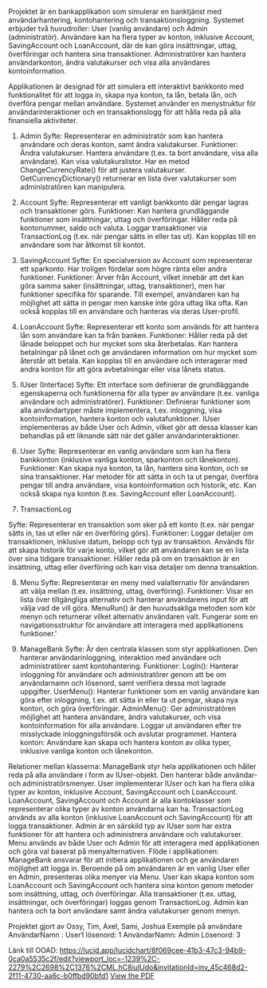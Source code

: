 Projektet är en bankapplikation som simulerar en banktjänst med användarhantering, kontohantering och transaktionsloggning. Systemet erbjuder två huvudroller: User (vanlig användare) och Admin (administratör). Användare kan ha flera typer av konton, inklusive Account, SavingAccount och LoanAccount, där de kan göra insättningar, uttag, överföringar och hantera sina transaktioner. Administratörer kan hantera användarkonton, ändra valutakurser och visa alla användares kontoinformation.

Applikationen är designad för att simulera ett interaktivt bankkonto med funktionalitet för att logga in, skapa nya konton, ta lån, betala lån, och överföra pengar mellan användare. Systemet använder en menystruktur för användarinteraktioner och en transaktionslogg för att hålla reda på alla finansiella aktiviteter.
  
1. Admin
Syfte: Representerar en administratör som kan hantera användare och deras konton, samt ändra valutakurser.
Funktioner:
Ändra valutakurser.
Hantera användare (t.ex. ta bort användare, visa alla användare).
Kan visa valutakurslistor.
Har en metod ChangeCurrencyRate() för att justera valutakurser.
GetCurrencyDictionary() returnerar en lista över valutakurser som administratören kan manipulera.

2. Account
Syfte: Representerar ett vanligt bankkonto där pengar lagras och transaktioner görs.
Funktioner:
Kan hantera grundläggande funktioner som insättningar, uttag och överföringar.
Håller reda på kontonummer, saldo och valuta.
Loggar transaktioner via TransactionLog (t.ex. när pengar sätts in eller tas ut).
Kan kopplas till en användare som har åtkomst till kontot.

3. SavingAccount
Syfte: En specialversion av Account som representerar ett sparkonto. Har troligen fördelar som högre ränta eller andra funktioner.
Funktioner:
Ärver från Account, vilket innebär att det kan göra samma saker (insättningar, uttag, transaktioner), men har funktioner specifika för sparande.
Till exempel, användaren kan ha möjlighet att sätta in pengar men kanske inte göra uttag lika ofta.
Kan också kopplas till en användare och hanteras via deras User-profil.

4. LoanAccount
Syfte: Representerar ett konto som används för att hantera lån som användare kan ta från banken.
Funktioner:
Håller reda på det lånade beloppet och hur mycket som ska återbetalas.
Kan hantera betalningar på lånet och ge användaren information om hur mycket som återstår att betala.
Kan kopplas till en användare och interagerar med andra konton för att göra avbetalningar eller visa lånets status.

5. IUser (Interface)
Syfte: Ett interface som definierar de grundläggande egenskaperna och funktionerna för alla typer av användare (t.ex. vanliga användare och administratörer).
Funktioner:
Definierar funktioner som alla användartyper måste implementera, t.ex. inloggning, visa kontoinformation, hantera konton och valutafunktioner.
IUser implementeras av både User och Admin, vilket gör att dessa klasser kan behandlas på ett liknande sätt när det gäller användarinteraktioner.

6. User
Syfte: Representerar en vanlig användare som kan ha flera bankkonton (inklusive vanliga konton, sparkonton och lånekonton).
Funktioner:
Kan skapa nya konton, ta lån, hantera sina konton, och se sina transaktioner.
Har metoder för att sätta in och ta ut pengar, överföra pengar till andra användare, visa kontoinformation och historik, etc.
Kan också skapa nya konton (t.ex. SavingAccount eller LoanAccount).
7. TransactionLog

Syfte: Representerar en transaktion som sker på ett konto (t.ex. när pengar sätts in, tas ut eller när en överföring görs).
Funktioner:
Loggar detaljer om transaktionen, inklusive datum, belopp och typ av transaktion.
Används för att skapa historik för varje konto, vilket gör att användaren kan se en lista över sina tidigare transaktioner.
Håller reda på om en transaktion är en insättning, uttag eller överföring och kan visa detaljer om denna transaktion.

8. Menu
Syfte: Representerar en meny med valalternativ för användaren att välja mellan (t.ex. insättning, uttag, överföring).
Funktioner:
Visar en lista över tillgängliga alternativ och hanterar användarens input för att välja vad de vill göra.
MenuRun() är den huvudsakliga metoden som kör menyn och returnerar vilket alternativ användaren valt.
Fungerar som en navigationsstruktur för användare att interagera med applikationens funktioner.'

9. ManageBank
Syfte: Är den centrala klassen som styr applikationen. Den hanterar användarinloggning, interaktion med användare och administratörer samt kontohantering.
Funktioner:
LogIn(): Hanterar inloggning för användare och administratörer genom att be om användarnamn och lösenord, samt verifiera dessa mot lagrade uppgifter.
UserMenu(): Hanterar funktioner som en vanlig användare kan göra efter inloggning, t.ex. att sätta in eller ta ut pengar, skapa nya konton, och göra överföringar.
AdminMenu(): Ger administratören möjlighet att hantera användare, ändra valutakurser, och visa kontoinformation för alla användare.
Loggar ut användaren efter tre misslyckade inloggningsförsök och avslutar programmet.
Hantera konton: Användare kan skapa och hantera konton av olika typer, inklusive vanliga konton och lånekonton.

Relationer mellan klasserna:
ManageBank styr hela applikationen och håller reda på alla användare i form av IUser-objekt. Den hanterar både användar- och administratörsmenyer.
User implementerar IUser och kan ha flera olika typer av konton, inklusive Account, SavingAccount och LoanAccount.
LoanAccount, SavingAccount och Account är alla kontoklasser som representerar olika typer av konton användarna kan ha.
TransactionLog används av alla konton (inklusive LoanAccount och SavingAccount) för att logga transaktioner.
Admin är en särskild typ av IUser som har extra funktioner för att hantera och administrera användare och valutakurser.
Menu används av både User och Admin för att interagera med applikationen och göra val baserat på menyalternativen.
Flöde i applikationen:
ManageBank ansvarar för att initiera applikationen och ge användaren möjlighet att logga in.
Beroende på om användaren är en vanlig User eller en Admin, presenteras olika menyer via Menu.
User kan skapa konton som LoanAccount och SavingAccount och hantera sina konton genom metoder som insättning, uttag, och överföringar.
Alla transaktioner (t.ex. uttag, insättningar, och överföringar) loggas genom TransactionLog.
Admin kan hantera och ta bort användare samt ändra valutakurser genom menyn.

Projektet gjort av Ossy, Tim, Axel, Sami, Joshua
Exemple på användare
AnvändarNamn : User1
lösenord: 1
AnvändarNamn: Admin
Lösenord: 3

Länk till OOAD: https://lucid.app/lucidchart/8f069cee-41b3-47c3-94b9-0ca0a5535c2f/edit?viewport_loc=-1239%2C-2279%2C2698%2C1376%2CML.hC8iuIUdo&invitationId=inv_45c468d2-2f11-4730-aa6c-b0ffbd90bfd1
[View the PDF](BankNET2024/Banc.pdf)
